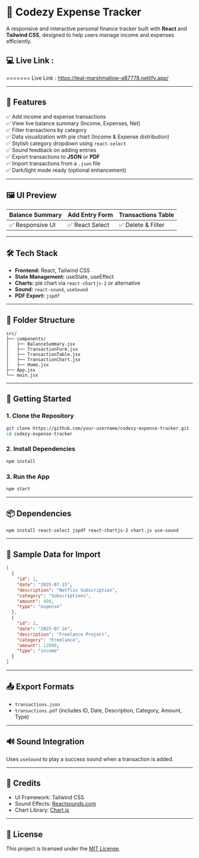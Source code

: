 
# 🧾 Codezy Expense Tracker

A responsive and interactive personal finance tracker built with **React** and **Tailwind CSS**, designed to help users manage income and expenses efficiently.

## 💻 Live Link :
=======
Live Link :  https://teal-marshmallow-a87778.netlify.app/

---

## 📌 Features

✅ Add income and expense transactions  
✅ View live balance summary (Income, Expenses, Net)  
✅ Filter transactions by category  
✅ Data visualization with pie chart (Income & Expense distribution)  
✅ Stylish category dropdown using `react-select`  
✅ Sound feedback on adding entries  
✅ Export transactions to **JSON** or **PDF**  
✅ Import transactions from a `.json` file  
✅ Dark/light mode ready (optional enhancement)  

---

## 🖼️ UI Preview
| Balance Summary | Add Entry Form | Transactions Table |
|-----------------|----------------|---------------------|
| ✅ Responsive UI | ✅ React Select | ✅ Delete & Filter   |

---

## 🛠️ Tech Stack

- **Frontend:** React, Tailwind CSS  
- **State Management:** useState, useEffect  
- **Charts:** pie chart via `react-chartjs-2` or alternative  
- **Sound:** `react-sound`, `useSound`  
- **PDF Export:** `jspdf`  

---

## 📂 Folder Structure

```
src/
├── components/
│   ├── BalanceSummary.jsx
│   ├── TransactionForm.jsx
│   ├── TransactionTable.jsx
│   ├── TransactionChart.jsx
│   ├── Home.jsx
├── App.jsx
└── main.jsx
```

---

## 🚀 Getting Started

### 1. Clone the Repository
```bash
git clone https://github.com/your-username/codezy-expense-tracker.git
cd codezy-expense-tracker
```

### 2. Install Dependencies
```bash
npm install
```

### 3. Run the App
```bash
npm start
```

---

## 📦 Dependencies

```bash
npm install react-select jspdf react-chartjs-2 chart.js use-sound
```

---

## 🧪 Sample Data for Import
```json
[
  {
    "id": 1,
    "date": "2025-07-15",
    "description": "Netflix Subscription",
    "category": "Subscriptions",
    "amount": 499,
    "type": "expense"
  },
  {
    "id": 2,
    "date": "2025-07-16",
    "description": "Freelance Project",
    "category": "Freelance",
    "amount": 12000,
    "type": "income"
  }
]
```

---

## 📤 Export Formats

- `transactions.json`
- `transactions.pdf` (includes ID, Date, Description, Category, Amount, Type)

---

## 🔊 Sound Integration

Uses `useSound` to play a success sound when a transaction is added.

---

## 🙌 Credits

- UI Framework: Tailwind CSS  
- Sound Effects: [Reactsounds.com](https://www.reactsounds.com)  
- Chart Library: [Chart.js](https://www.chartjs.org/)  

---

## 📜 License

This project is licensed under the [MIT License](LICENSE).
